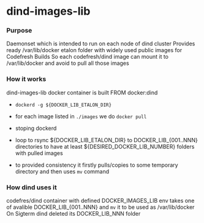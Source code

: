 # dind-images-lib

### Purpose
Daemonset which is intended to run on each node of dind cluster
Provides ready /var/lib/docker etalon folder with widely used public images for Codefresh Builds
So each codefresh/dind image can mount it to /var/lib/docker and avoid to pull all those images

### How it works
dind-images-lib docker container is built FROM docker:dind 
- `dockerd -g ${DOCKER_LIB_ETALON_DIR}`
- for each image listed in `./images` we do `docker pull `
- stoping dockerd

- loop to rsync ${DOCKER_LIB_ETALON_DIR} to DOCKER_LIB_{001..NNN} directories to have at least ${DESIRED_DOCKER_LIB_NUMBER} folders with pulled images
- to provided consistency it firstly pulls/copies to some temporary directory and then uses `mv` command

### How dind uses it
codefres/dind container with defined DOCKER_IMAGES_LIB env takes one of avalible DOCKER_LIB_{001..NNN} and `mv` it to be used as /var/lib/docker
On Sigterm dind deleted its DOCKER_LIB_NNN folder




 





